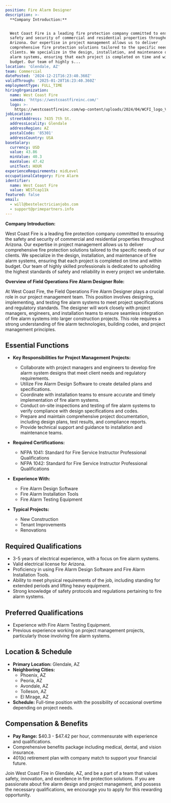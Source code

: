 ```yaml
---
position: Fire Alarm Designer
description: >-
  **Company Introduction:**


  West Coast Fire is a leading fire protection company committed to ensuring the
  safety and security of commercial and residential properties throughout
  Arizona. Our expertise in project management allows us to deliver
  comprehensive fire protection solutions tailored to the specific needs of our
  clients. We specialize in the design, installation, and maintenance of fire
  alarm systems, ensuring that each project is completed on time and within
  budget. Our team of highly s...
location: 'Glendale, AZ'
team: Commercial
datePosted: '2024-12-21T16:23:40.360Z'
validThrough: '2025-01-28T16:23:40.360Z'
employmentType: FULL_TIME
hiringOrganization:
  name: West Coast Fire
  sameAs: 'https://westcoastfireinc.com/'
  logo: >-
    https://westcoastfireinc.com/wp-content/uploads/2024/04/WCFI_logo_V1_Transparent-1-800x294.png
jobLocation:
  streetAddress: 7435 7th St.
  addressLocality: Glendale
  addressRegion: AZ
  postalCode: '85301'
  addressCountry: USA
baseSalary:
  currency: USD
  value: 43.86
  minValue: 40.3
  maxValue: 47.42
  unitText: HOUR
experienceRequirements: midLevel
occupationalCategory: Fire Alarm
identifier:
  name: West Coast Fire
  value: WESTcap11k
featured: false
email:
  - will@bestelectricianjobs.com
  - support@primepartners.info
---
```




**Company Introduction:**

West Coast Fire is a leading fire protection company committed to ensuring the safety and security of commercial and residential properties throughout Arizona. Our expertise in project management allows us to deliver comprehensive fire protection solutions tailored to the specific needs of our clients. We specialize in the design, installation, and maintenance of fire alarm systems, ensuring that each project is completed on time and within budget. Our team of highly skilled professionals is dedicated to upholding the highest standards of safety and reliability in every project we undertake.

**Overview of Field Operations Fire Alarm Designer Role:**

At West Coast Fire, the Field Operations Fire Alarm Designer plays a crucial role in our project management team. This position involves designing, implementing, and testing fire alarm systems to meet project specifications and regulatory standards. The designer will work closely with project managers, engineers, and installation teams to ensure seamless integration of fire alarm systems into larger construction projects. This role requires a strong understanding of fire alarm technologies, building codes, and project management principles.

## Essential Functions

- **Key Responsibilities for Project Management Projects:**
  - Collaborate with project managers and engineers to develop fire alarm system designs that meet client needs and regulatory requirements.
  - Utilize Fire Alarm Design Software to create detailed plans and specifications.
  - Coordinate with installation teams to ensure accurate and timely implementation of fire alarm systems.
  - Conduct on-site inspections and testing of fire alarm systems to verify compliance with design specifications and codes.
  - Prepare and maintain comprehensive project documentation, including design plans, test results, and compliance reports.
  - Provide technical support and guidance to installation and maintenance teams.

- **Required Certifications:**
  - NFPA 1041: Standard for Fire Service Instructor Professional Qualifications
  - NFPA 1042: Standard for Fire Service Instructor Professional Qualifications

- **Experience With:**
  - Fire Alarm Design Software
  - Fire Alarm Installation Tools
  - Fire Alarm Testing Equipment

- **Typical Projects:**
  - New Construction
  - Tenant Improvements
  - Renovations

## Required Qualifications

- 3-5 years of electrical experience, with a focus on fire alarm systems.
- Valid electrical license for Arizona.
- Proficiency in using Fire Alarm Design Software and Fire Alarm Installation Tools.
- Ability to meet physical requirements of the job, including standing for extended periods and lifting heavy equipment.
- Strong knowledge of safety protocols and regulations pertaining to fire alarm systems.

## Preferred Qualifications

- Experience with Fire Alarm Testing Equipment.
- Previous experience working on project management projects, particularly those involving fire alarm systems.

## Location & Schedule

- **Primary Location:** Glendale, AZ
- **Neighboring Cities:**
  - Phoenix, AZ
  - Peoria, AZ
  - Avondale, AZ
  - Tolleson, AZ
  - El Mirage, AZ
- **Schedule:** Full-time position with the possibility of occasional overtime depending on project needs.

## Compensation & Benefits

- **Pay Range:** $40.3 - $47.42 per hour, commensurate with experience and qualifications.
- Comprehensive benefits package including medical, dental, and vision insurance.
- 401(k) retirement plan with company match to support your financial future.

Join West Coast Fire in Glendale, AZ, and be a part of a team that values safety, innovation, and excellence in fire protection solutions. If you are passionate about fire alarm design and project management, and possess the necessary qualifications, we encourage you to apply for this rewarding opportunity.
